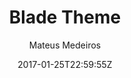---
title: "Blade Theme"
github: https://github.com/mateussmedeiros/blade-theme
demo: https://mateussmedeiros.github.io/blade-theme/
author: Mateus Medeiros
draft: true
ssg:
  - Jekyll
cms:
  - No Cms
date: 2017-01-25T22:59:55Z
github_branch: master
---